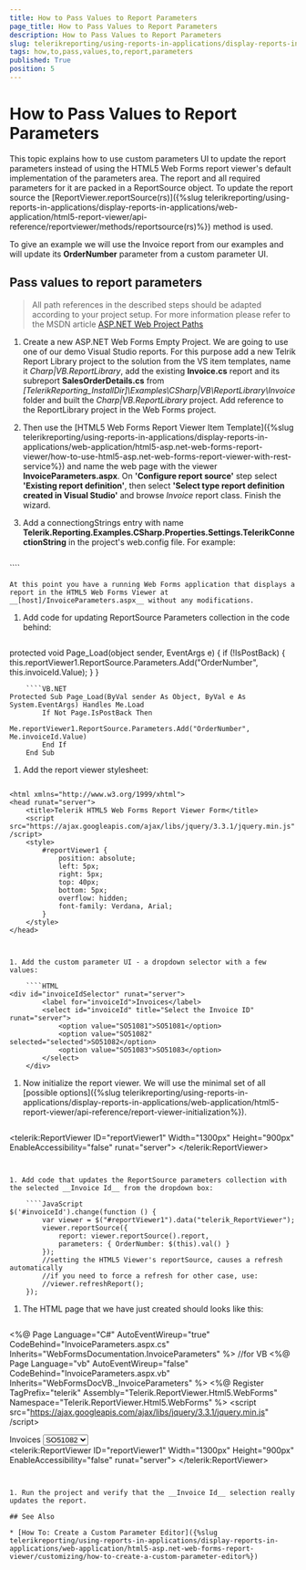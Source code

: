 ```yaml
---
title: How to Pass Values to Report Parameters
page_title: How to Pass Values to Report Parameters 
description: How to Pass Values to Report Parameters
slug: telerikreporting/using-reports-in-applications/display-reports-in-applications/web-application/html5-asp.net-web-forms-report-viewer/customizing/how-to-pass-values-to-report-parameters
tags: how,to,pass,values,to,report,parameters
published: True
position: 5
---
```


# How to Pass Values to Report Parameters

This topic explains how to use custom parameters UI to update the report parameters instead of using the HTML5 Web Forms report viewer's default implementation of the parameters area. The report and all required parameters for it are packed in a ReportSource object. To update the report source the [ReportViewer.reportSource(rs)]({%slug telerikreporting/using-reports-in-applications/display-reports-in-applications/web-application/html5-report-viewer/api-reference/reportviewer/methods/reportsource(rs)%}) method is used. 

To give an example we will use the Invoice report from our examples and will update its __OrderNumber__ parameter from a custom parameter UI. 

## Pass values to report parameters

> All path references in the described steps should be adapted according to your project setup. For more information please refer to the MSDN article [ASP.NET Web Project Paths](http://msdn.microsoft.com/en-us/library/ms178116.aspx) 


1. Create a new ASP.NET Web Forms Empty Project. We are going to use one of our demo Visual Studio reports. For this purpose add a new Telrik Report Library project to the solution from the VS item templates, name it *Charp|VB.ReportLibrary*, add the existing __Invoice.cs__ report and its subreport __SalesOrderDetails.cs__ from *[TelerikReporting_InstallDir]\Examples\CSharp|VB\ReportLibrary\Invoice* folder and built the *Charp|VB.ReportLibrary* project. Add reference to the ReportLibrary project in the Web Forms project. 

1. Then use the [HTML5 Web Forms Report Viewer Item Template]({%slug telerikreporting/using-reports-in-applications/display-reports-in-applications/web-application/html5-asp.net-web-forms-report-viewer/how-to-use-html5-asp.net-web-forms-report-viewer-with-rest-service%}) and name the web page with the viewer __InvoiceParameters.aspx__. On __'Configure report source'__ step select __'Existing report definition'__, then select __'Select type report definition created in Visual Studio'__ and browse *Invoice* report class. Finish the wizard. 

1. Add a connectiongStrings entry with name __Telerik.Reporting.Examples.CSharp.Properties.Settings.TelerikConnectionString__ in the project's web.config file. For example: 

	````XML
<connectionStrings>
		<add name="Telerik.Reporting.Examples.CSharp.Properties.Settings.TelerikConnectionString"
					connectionString="Data Source=(local);Initial Catalog=AdventureWorks;Integrated Security=SSPI"
					providerName="System.Data.SqlClient" />
	</connectionStrings>
````


	At this point you have a running Web Forms application that displays a report in the HTML5 Web Forms Viewer at __[host]/InvoiceParameters.aspx__ without any modifications. 

1. Add code for updating ReportSource Parameters collection in the code behind: 

	````C#
protected void Page_Load(object sender, EventArgs e)
	{
		if (!IsPostBack)
		{
			this.reportViewer1.ReportSource.Parameters.Add("OrderNumber", this.invoiceId.Value);
		}
	}
````
	````VB.NET
Protected Sub Page_Load(ByVal sender As Object, ByVal e As System.EventArgs) Handles Me.Load
		If Not Page.IsPostBack Then
			Me.reportViewer1.ReportSource.Parameters.Add("OrderNumber", Me.invoiceId.Value)
		End If
	End Sub
````


1. Add the report viewer stylesheet: 

	````HTML
<!DOCTYPE html>
	<html xmlns="http://www.w3.org/1999/xhtml">
	<head runat="server">
		<title>Telerik HTML5 Web Forms Report Viewer Form</title>
		<script src="https://ajax.googleapis.com/ajax/libs/jquery/3.3.1/jquery.min.js" /script>
		<style>
			#reportViewer1 {
				position: absolute;
				left: 5px;
				right: 5px;
				top: 40px;
				bottom: 5px;
				overflow: hidden;
				font-family: Verdana, Arial;
			}
		</style>
	</head>
````


1. Add the custom parameter UI - a dropdown selector with a few values: 

	````HTML
<div id="invoiceIdSelector" runat="server">
		<label for="invoiceId">Invoices</label>
		<select id="invoiceId" title="Select the Invoice ID" runat="server">
			<option value="SO51081">SO51081</option>
			<option value="SO51082" selected="selected">SO51082</option>
			<option value="SO51083">SO51083</option>
		</select>
	</div>
````


1. Now initialize the report viewer. We will use the minimal set of all [possible options]({%slug telerikreporting/using-reports-in-applications/display-reports-in-applications/web-application/html5-report-viewer/api-reference/report-viewer-initialization%}). 

	````JavaScript
<telerik:ReportViewer ID="reportViewer1" Width="1300px" Height="900px" EnableAccessibility="false" runat="server">
		<ReportSource IdentifierType="TypeReportSource" Identifier="Telerik.Reporting.Examples.CSharp.Invoice, Charp.ReportLibrary, Version=1.0.0.0, Culture=neutral, PublicKeyToken=null">
		</ReportSource>
	</telerik:ReportViewer>
````


1. Add code that updates the ReportSource parameters collection with the selected __Invoice Id__ from the dropdown box: 

	````JavaScript
$('#invoiceId').change(function () {
		var viewer = $("#reportViewer1").data("telerik_ReportViewer");
		viewer.reportSource({
			report: viewer.reportSource().report,
			parameters: { OrderNumber: $(this).val() }
		});
		//setting the HTML5 Viewer's reportSource, causes a refresh automatically
		//if you need to force a refresh for other case, use:
		//viewer.refreshReport();
	});
````


1. The HTML page that we have just created should looks like this: 

	````HTML
<%@ Page Language="C#" AutoEventWireup="true" CodeBehind="InvoiceParameters.aspx.cs" Inherits="WebFormsDocumentation.InvoiceParameters" %>
	//for VB <%@ Page Language="vb" AutoEventWireup="false" CodeBehind="InvoiceParameters.aspx.vb" Inherits="WebFormsDocVB._InvoiceParameters" %>
	<%@ Register TagPrefix="telerik" Assembly="Telerik.ReportViewer.Html5.WebForms" Namespace="Telerik.ReportViewer.Html5.WebForms" %>
	<!DOCTYPE html>
	<html xmlns="http://www.w3.org/1999/xhtml">
	<head runat="server">
		<title>Telerik HTML5 Web Forms Report Viewer Form</title>
		<script src="https://ajax.googleapis.com/ajax/libs/jquery/3.3.1/jquery.min.js" /script>
		<style>
			#reportViewer1 {
				position: absolute;
				left: 5px;
				right: 5px;
				top: 40px;
				bottom: 5px;
				overflow: hidden;
				font-family: Verdana, Arial;
			}
		</style>
	</head>
	<body>
		<form runat="server">
			<div id="invoiceIdSelector" runat="server">
				<label for="invoiceId">Invoices</label>
				<select id="invoiceId" title="Select the Invoice ID" runat="server">
					<option value="SO51081">SO51081</option>
					<option value="SO51082" selected="selected">SO51082</option>
					<option value="SO51083">SO51083</option>
				</select>
			</div>
			<telerik:ReportViewer
				ID="reportViewer1"
				Width="1300px"
				Height="900px"
				EnableAccessibility="false"
				runat="server">
				<ReportSource IdentifierType="TypeReportSource" Identifier="Telerik.Reporting.Examples.CSharp.Invoice, Charp.ReportLibrary, Version=1.0.0.0, Culture=neutral, PublicKeyToken=null">
				</ReportSource>
			</telerik:ReportViewer>
		</form>
		<script type="text/javascript">
				$('#invoiceId').change(function () {
					var viewer = $("#reportViewer1").data("telerik_ReportViewer");
					viewer.reportSource({
						report: viewer.reportSource().report,
						parameters: { OrderNumber: $(this).val() }
					});
					//setting the HTML5 Viewer's reportSource, causes a refresh automatically
					//if you need to force a refresh for other case, use:
					//viewer.refreshReport();
				});
		</script>
	</body>
	</html>
````


1. Run the project and verify that the __Invoice Id__ selection really updates the report. 

## See Also

* [How To: Create a Custom Parameter Editor]({%slug telerikreporting/using-reports-in-applications/display-reports-in-applications/web-application/html5-asp.net-web-forms-report-viewer/customizing/how-to-create-a-custom-parameter-editor%})
